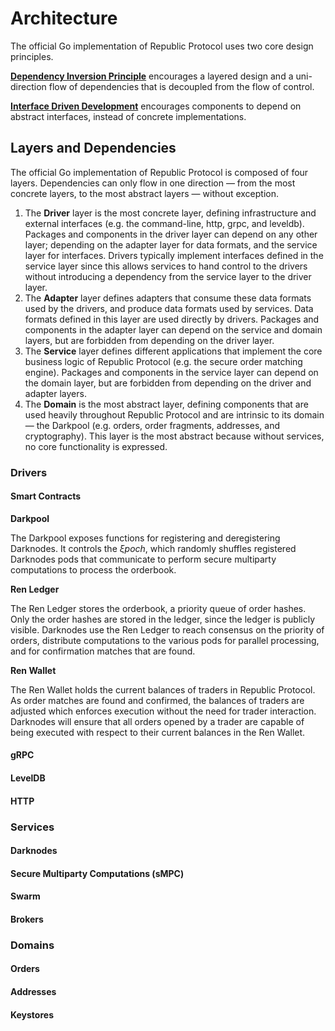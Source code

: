# Architecture

The official Go implementation of Republic Protocol uses two core design principles.

**[Dependency Inversion Principle](https://en.wikipedia.org/wiki/Dependency_inversion_principle)** encourages a layered design and a uni-direction flow of dependencies that is decoupled from the flow of control.

**[Interface Driven Development](https://en.wikipedia.org/wiki/Interface-based_programming)** encourages components to depend on abstract interfaces, instead of concrete implementations.

## Layers and Dependencies

The official Go implementation of Republic Protocol is composed of four layers. Dependencies can only flow in one direction — from the most concrete layers, to the most abstract layers — without exception.

1. The **Driver** layer is the most concrete layer, defining infrastructure and external interfaces (e.g. the command-line, http, grpc, and leveldb). Packages and components in the driver layer can depend on any other layer; depending on the adapter layer for data formats, and the service layer for interfaces. Drivers typically implement interfaces defined in the service layer since this allows services to hand control to the drivers without introducing a dependency from the service layer to the driver layer.
2. The **Adapter** layer defines adapters that consume these data formats used by the drivers, and produce data formats used by services. Data formats defined in this layer are used directly by drivers. Packages and components in the adapter layer can depend on the service and domain layers, but are forbidden from depending on the driver layer.
3. The **Service** layer defines different applications that implement the core business logic of Republic Protocol (e.g. the secure order matching engine). Packages and components in the service layer can depend on the domain layer, but are forbidden from depending on the driver and adapter layers.
4. The **Domain** is the most abstract layer, defining components that are used heavily throughout Republic Protocol and are intrinsic to its domain — the Darkpool (e.g. orders, order fragments, addresses, and cryptography). This layer is the most abstract because without services, no core functionality is expressed.

### Drivers

#### Smart Contracts

**Darkpool**

The Darkpool exposes functions for registering and deregistering Darknodes. It controls the *ξpoch*, which randomly shuffles registered Darknodes pods that communicate to perform secure multiparty computations to process the orderbook.

**Ren Ledger**

The Ren Ledger stores the orderbook, a priority queue of order hashes. Only the order hashes are stored in the ledger, since the ledger is publicly visible. Darknodes use the Ren Ledger to reach consensus on the priority of orders, distribute computations to the various pods for parallel processing, and for confirmation matches that are found.

**Ren Wallet**

The Ren Wallet holds the current balances of traders in Republic Protocol. As order matches are found and confirmed, the balances of traders are adjusted which enforces execution without the need for trader interaction. Darknodes will ensure that all orders opened by a trader are capable of being executed with respect to their current balances in the Ren Wallet.

#### gRPC

#### LevelDB

#### HTTP

### Services

#### Darknodes

#### Secure Multiparty Computations (sMPC)

#### Swarm

#### Brokers

### Domains

#### Orders

#### Addresses

#### Keystores